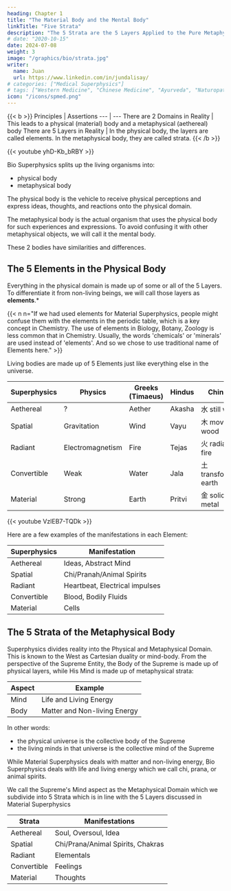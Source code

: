 ```yaml
---
heading: Chapter 1
title: "The Material Body and the Mental Body"
linkTitle: "Five Strata"
description: "The 5 Strata are the 5 Layers Applied to the Pure Metaphysical Domain"
# date: "2020-10-15"
date: 2024-07-08
weight: 3
image: "/graphics/bio/strata.jpg"
writer:
  name: Juan
  url: https://www.linkedin.com/in/jundalisay/
# categories: ["Medical Superphysics"]
# tags: ["Western Medicine", "Chinese Medicine", "Ayurveda", "Naturopathy", "Homeopathy"]
icon: "/icons/spmed.png"
---
```


{{< b >}}
Principles | Assertions
--- | ---
There are 2 Domains in Reality | This leads to a physical (material) body and a metaphysical (aethereal) body
There are 5 Layers in Reality | In the physical body, the layers are called elements. In the metaphysical body, they are called strata. 
{{< /b >}}



<!-- Bio Superphysics uses the five elements of Hindu and Taoist Sciences to explain the dynamics of life. These elements manifest as the vortices or chakras in the body which are associated with specific propensities, personalities, and diseases.  -->

{{< youtube yhD-Kb_bRBY >}}



Bio Superphysics splits up the living organisms into:
- physical body
- metaphysical body

The physical body is the vehicle to receive physical perceptions and express ideas, thoughts, and reactions onto the physical domain. 

The metaphysical body is the actual organism that uses the physical body for such experiences and expressions. To avoid confusing it with other metaphysical objects, we will call it the mental body.  

These 2 bodies have similarities and differences. 


## The 5 Elements in the Physical Body

Everything in the physical domain is made up of some or all of the 5 Layers. To differentiate it from non-living beings, we will call those layers as **elements**.* 

{{< n n="If we had used elements for Material Superphysics, people might confuse them with the elements in the periodic table, which is a key concept in Chemistry. The use of elements in Biology, Botany, Zoology is less common that in Chemistry. Usually, the words 'chemicals' or 'minerals' are used instead of 'elements'. And so we chose to use traditional name of Elements here." >}}



Living bodies are made up of 5 Elements just like everything else in the universe.

Superphysics | Physics | Greeks (Timaeus) | Hindus | Chinese | Vietnamese
--- | --- | --- | --- | --- | ---
Aethereal | ? | Aether | Akasha | 水 still water | Thủy
Spatial | Gravitation | Wind | Vayu |木 moving wood | Mộc
Radiant | Electromagnetism | Fire | Tejas | 火 radiant fire | Hỏa
Convertible | Weak | Water | Jala | 土 transforming earth | Thổ
Material | Strong | Earth | Pritvi | 金 solid metal | Kim


{{< youtube VzlEB7-TQDk >}}


Here are a few examples of the manifestations in each Element:

Superphysics | Manifestation
--- | --- 
Aethereal | Ideas, Abstract Mind
Spatial | Chi/Pranah/Animal Spirits
Radiant | Heartbeat, Electrical impulses
Convertible | Blood, Bodily Fluids
Material | Cells



## The 5 Strata of the Metaphysical Body

Superphysics divides reality into the Physical and Metaphysical Domain. This is known to the West as Cartesian duality or mind-body. From the perspective of the Supreme Entity, the Body of the Supreme is made up of physical layers, while His Mind is made up of metaphysical strata:

Aspect | Example
--- | ---
Mind | Life and Living Energy
Body | Matter and Non-living Energy

In other words:
- the physical universe is the collective body of the Supreme
- the living minds in that universe is the collective mind of the Supreme 

While Material Superphysics deals with matter and non-living energy, Bio Superphysics deals with life and living energy which we call chi, prana, or animal spirits. 


We call the Supreme's Mind aspect as the Metaphysical Domain which we subdivide into 5 Strata which is in line with the 5 Layers discussed in Material Superphysics

Strata | Manifestations
--- | ---
Aethereal | Soul, Oversoul, Idea
Spatial | Chi/Prana/Animal Spirits, Chakras
Radiant | Elementals
Convertible | Feelings 
Material | Thoughts
